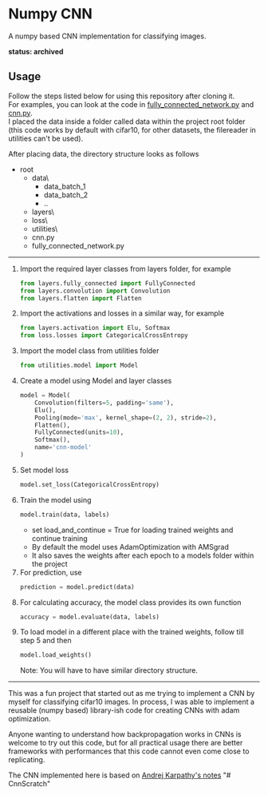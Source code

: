 # Numpy CNN
A numpy based CNN implementation for classifying images.

**status: archived**

## Usage

Follow the steps listed below for using this repository after cloning it.  
For examples, you can look at the code in [fully_connected_network.py](https://github.com/ElefHead/numpy-cnn/blob/master/fully_connected_network.py) and [cnn.py](https://github.com/ElefHead/numpy-cnn/blob/master/cnn.py).  
I placed the data inside a folder called data within the project root folder (this code works by default with cifar10, for other datasets, the filereader in utilities can't be used). 

After placing data, the directory structure looks as follows 
- root
    * data\
        * data_batch_1
        * data_batch_2 
        * ..
    * layers\
    * loss\
    * utilities\
    * cnn.py
    * fully_connected_network.py
    
---  

1) Import the required layer classes from layers folder, for example
    ```python
    from layers.fully_connected import FullyConnected
    from layers.convolution import Convolution
    from layers.flatten import Flatten
    ```
2) Import the activations and losses in a similar way, for example
    ```python
    from layers.activation import Elu, Softmax
    from loss.losses import CategoricalCrossEntropy
    ```
3) Import the model class from utilities folder
    ```python
    from utilities.model import Model
    ```
4) Create a model using Model and layer classes
    ```python
    model = Model(
        Convolution(filters=5, padding='same'),
        Elu(),
        Pooling(mode='max', kernel_shape=(2, 2), stride=2),
        Flatten(),
        FullyConnected(units=10),
        Softmax(),
        name='cnn-model'
    )
    ```
5) Set model loss
    ```python
    model.set_loss(CategoricalCrossEntropy)
    ```
6) Train the model using
    ```python
    model.train(data, labels)
    ```
    * set load_and_continue = True for loading trained weights and continue training
    * By default the model uses AdamOptimization with AMSgrad
    * It also saves the weights after each epoch to a models folder within the project
7) For prediction, use
    ```python
    prediction = model.predict(data)
    ```
8) For calculating accuracy, the model class provides its own function
    ```python
    accuracy = model.evaluate(data, labels)
    ```
9) To load model in a different place with the trained weights, follow till step 5 and then
    ```python
    model.load_weights()
    ```
    Note: You will have to have similar directory structure.


---
This was a fun project that started out as me trying to implement a CNN by myself for classifying cifar10 images. In process, I was able to implement a reusable (numpy based)
library-ish code for creating CNNs with adam optimization.

Anyone wanting to understand how backpropagation works in CNNs is welcome to try out this code, but for all practical usage there are better frameworks
with performances that this code cannot even come close to replicating.

The CNN implemented here is based on [Andrej Karpathy's notes](http://cs231n.github.io/convolutional-networks/)
"# CnnScratch" 
